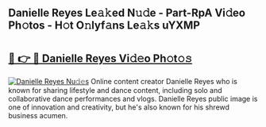 ## Danielle Reyes Le𝚊𝚔ed N𝚞𝚍e - Part-RpA Vi𝚍eo Ph𝚘tos - H𝚘t O𝚗lyf𝚊ns Le𝚊𝚔s uYXMP

# <h2><a href="http://hfdve7q.feru.top/?c=Danielle+Reyes">🔗 👉 🔴 Danielle Reyes Vi𝚍𝚎o Ph𝚘t𝚘𝚜</a></h2>

[![Danielle Reyes Nu𝚍𝚎s](https://i.imgur.com/0TWrTi3.gif)](http://hfdve7q.feru.top/?c=Danielle+Reyes)
Online content creator Danielle Reyes who is known for sharing lifestyle and dance content, including solo and collaborative dance performances and vlogs. Danielle Reyes public image is one of innovation and creativity, but he's also known for his shrewd business acumen. 
